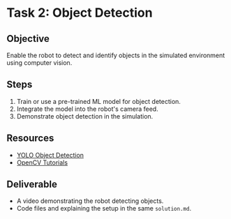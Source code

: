 # Task 2: Object Detection

## **Objective**
Enable the robot to detect and identify objects in the simulated environment using computer vision.

## **Steps**
1. Train or use a pre-trained ML model for object detection.
2. Integrate the model into the robot's camera feed.
3. Demonstrate object detection in the simulation.

## **Resources**
- [YOLO Object Detection](https://pjreddie.com/darknet/yolo/)
- [OpenCV Tutorials](https://docs.opencv.org/master/d6/d00/tutorial_py_root.html)

## **Deliverable**
- A video demonstrating the robot detecting objects.
- Code files and explaining the setup in the same `solution.md`.
